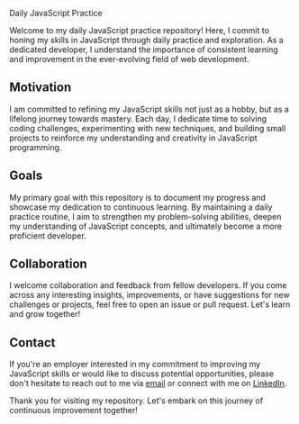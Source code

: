 Daily JavaScript Practice

Welcome to my daily JavaScript practice repository! Here, I commit to honing my skills in JavaScript through daily practice and exploration. As a dedicated developer, I understand the importance of consistent learning and improvement in the ever-evolving field of web development.

## Motivation

I am committed to refining my JavaScript skills not just as a hobby, but as a lifelong journey towards mastery. Each day, I dedicate time to solving coding challenges, experimenting with new techniques, and building small projects to reinforce my understanding and creativity in JavaScript programming.

## Goals

My primary goal with this repository is to document my progress and showcase my dedication to continuous learning. By maintaining a daily practice routine, I aim to strengthen my problem-solving abilities, deepen my understanding of JavaScript concepts, and ultimately become a more proficient developer.

## Collaboration

I welcome collaboration and feedback from fellow developers. If you come across any interesting insights, improvements, or have suggestions for new challenges or projects, feel free to open an issue or pull request. Let's learn and grow together!

## Contact

If you're an employer interested in my commitment to improving my JavaScript skills or would like to discuss potential opportunities, please don't hesitate to reach out to me via [email](mailto:dylanmabbett@gmail.com) or connect with me on [LinkedIn](https://www.linkedin.com/in/dylanabbett/).

Thank you for visiting my repository. Let's embark on this journey of continuous improvement together!

